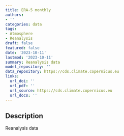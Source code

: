 ```yaml
---
title: ERA-5 monthly
authors:
- ''
categories: data
tags:
- Atmosphere
- Reanalysis
draft: false
featured: false
date: '2023-10-11'
lastmod: '2023-10-11'
summary: Reanalysis data
model_repository: ''
data_repository: https://cds.climate.copernicus.eu
links:
  url_doi: ''
  url_pdf: ''
  url_source: https://cds.climate.copernicus.eu
  url_docs: ''
---
```


## Description

Reanalysis data

